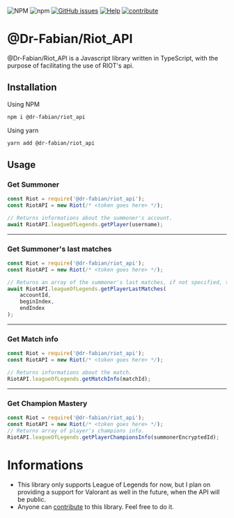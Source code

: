 ![NPM](https://img.shields.io/npm/l/@dr-fabian/riot_api?style=for-the-badge)    ![npm](https://img.shields.io/npm/v/@dr-fabian/riot_api?style=for-the-badge)    [![GitHub issues](https://img.shields.io/github/issues/Dr-Fabian/Riot_API?style=for-the-badge)](https://github.com/Dr-Fabian/Riot_API/issues)   [![Help](https://img.shields.io/badge/Need%20further%20help%3F-Watch%20here!-blue?style=for-the-badge)](https://github.com/Dr-Fabian/Riot_API/tree/master/samples)  [![contribute](https://img.shields.io/badge/-Contribute-success?style=for-the-badge)](https://github.com/Dr-Fabian/Riot_API)

# @Dr-Fabian/Riot_API

@Dr-Fabian/Riot_API is a Javascript library written in TypeScript, with the purpose of facilitating the use of RIOT's api.

## Installation

Using NPM
```bash
npm i @dr-fabian/riot_api
```

Using yarn
```bash
yarn add @dr-fabian/riot_api
```

## Usage

### Get Summoner
```javascript
const Riot = require('@dr-fabian/riot_api');
const RiotAPI = new Riot(/* <token goes here> */);

// Returns informations about the summoner's account.
await RiotAPI.leagueOfLegends.getPlayer(username);
```
***
### Get Summoner's last matches

```javascript
const Riot = require('@dr-fabian/riot_api');
const RiotAPI = new Riot(/* <token goes here> */);

// Returns an array of the summoner's last matches, if not specified, the request begins at index 0 and ends at index 1.
await RiotAPI.leagueOfLegends.getPlayerLastMatches(
    accountId,
    beginIndex,
    endIndex
);
```
***
### Get Match info

```javascript
const Riot = require('@dr-fabian/riot_api');
const RiotAPI = new Riot(/* <token goes here> */);

// Returns informations about the match.
RiotAPI.leagueOfLegends.getMatchInfo(matchId);
```
***
### Get Champion Mastery

```javascript
const Riot = require('@dr-fabian/riot_api');
const RiotAPI = new Riot(/* <token goes here> */);
// Returns array of player's champions info.
RiotAPI.leagueOfLegends.getPlayerChampionsInfo(summonerEncryptedId);
```
# Informations
* This library only supports League of Legends for now, but I plan on providing a support for Valorant as well in the future, when the API will be public.
* Anyone can [contribute](https://github.com/Dr-Fabian/Riot_API) to this library. Feel free to do it.

